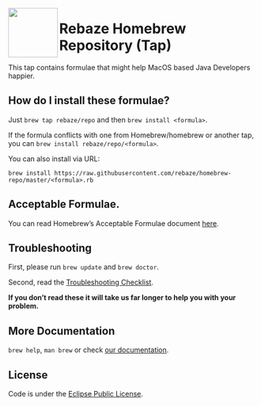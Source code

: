 [<img src="http://www.rebaze.com/assets/Rebaze_icon_colors_tbg.png" align="left" width="100">](http://rebaze.com)

# Rebaze Homebrew Repository (Tap)

This tap contains formulae that might help MacOS based Java Developers happier.

## How do I install these formulae?

Just `brew tap rebaze/repo` and then `brew install <formula>`.

If the formula conflicts with one from Homebrew/homebrew or another tap, you can `brew install rebaze/repo/<formula>`.

You can also install via URL:

```
brew install https://raw.githubusercontent.com/rebaze/homebrew-repo/master/<formula>.rb
```

## Acceptable Formulae.

You can read Homebrew’s Acceptable Formulae document [here](https://github.com/Homebrew/homebrew/blob/master/share/doc/homebrew/Acceptable-Formulae.md).

## Troubleshooting
First, please run `brew update` and `brew doctor`.

Second, read the [Troubleshooting Checklist](https://github.com/Homebrew/homebrew/blob/master/share/doc/homebrew/Troubleshooting.md#troubleshooting).

**If you don’t read these it will take us far longer to help you with your problem.**

## More Documentation

`brew help`, `man brew` or check [our documentation](https://github.com/Homebrew/homebrew/tree/master/share/doc/homebrew#readme).

## License
Code is under the [Eclipse Public License](https://opensource.org/licenses/EPL-1.0).

